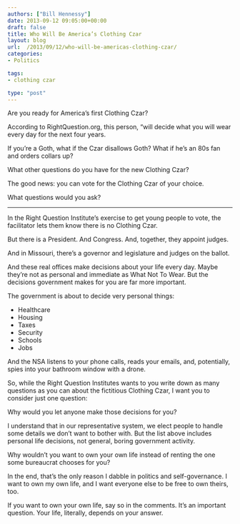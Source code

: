 ```yaml
---
authors: ["Bill Hennessy"]
date: 2013-09-12 09:05:00+00:00
draft: false
title: Who Will Be America’s Clothing Czar
layout: blog
url:  /2013/09/12/who-will-be-americas-clothing-czar/
categories:
- Politics

tags:
- clothing czar

type: "post"
---
```


Are you ready for America’s first Clothing Czar?

According to RightQuestion.org, this person, “will decide what you will wear every day for the
next four years.

If you’re a Goth, what if the Czar disallows Goth? What if he’s an 80s fan and orders collars up?

What other questions do you have for the new Clothing Czar?

The good news: you can vote for the Clothing Czar of your choice.

What questions would you ask?



* * *



In the Right Question Institute’s exercise to get young people to vote, the facilitator lets them know there is no Clothing Czar.

But there is a President. And Congress. And, together, they appoint judges.

And in Missouri, there’s a governor and legislature and judges on the ballot.

And these real offices make decisions about your life every day. Maybe they’re not as personal and immediate as What Not To Wear. But the decisions government makes for you are far more important.

The government is about to decide very personal things:



  * Healthcare
  * Housing
  * Taxes
  * Security
  * Schools
  * Jobs

And the NSA listens to your phone calls, reads your emails, and, potentially, spies into your bathroom window with a drone.

So, while the Right Question Institutes wants to you write down as many questions as you can about the fictitious Clothing Czar, I want you to consider just one question:

Why would you let anyone make those decisions for you?

I understand that in our representative system, we elect people to handle some details we don’t want to bother with. But the list above includes personal life decisions, not general, boring government activity.

Why wouldn’t you want to own your own life instead of renting the one some bureaucrat chooses for you?

In the end, that’s the only reason I dabble in politics and self-governance. I want to own my own life, and I want everyone else to be free to own theirs, too.

If you want to own your own life, say so in the comments. It’s an important question. Your life, literally, depends on your answer.
